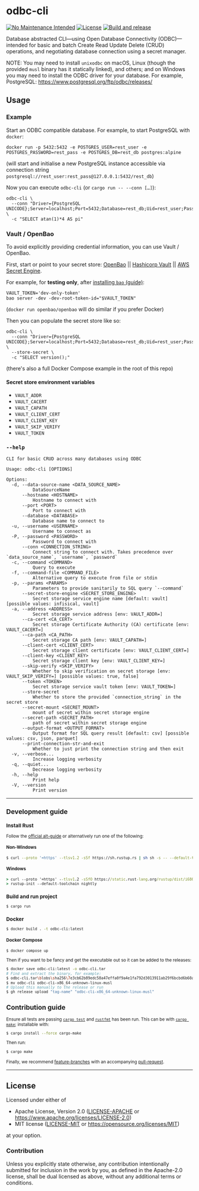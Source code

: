 odbc-cli
========
[![No Maintenance Intended](http://unmaintained.tech/badge.svg)](http://unmaintained.tech)
[![License](https://img.shields.io/badge/license-Apache--2.0%20OR%20MIT-blue.svg)](https://opensource.org/licenses/Apache-2.0)
[![Build and release](https://github.com/SamuelMarks/odbc-cli/actions/workflows/build-and-release.yml/badge.svg)](https://github.com/SamuelMarks/odbc-cli/actions/workflows/build-and-release.yml)

Database abstracted CLI—using Open Database Connectivity (ODBC)—intended for basic and batch Create Read Update Delete (CRUD) operations, and negotiating database connection using a secret manager.

NOTE: You may need to install `unixodbc` on macOS, Linux (though the provided `musl` binary has it statically linked), and others; and on Windows you may need to install the ODBC driver for your database. For example, PostgreSQL: https://www.postgresql.org/ftp/odbc/releases/

## Usage

### Example

Start an ODBC compatible database. For example, to start PostgreSQL with `docker`:

    docker run -p 5432:5432 -e POSTGRES_USER=rest_user -e POSTGRES_PASSWORD=rest_pass -e POSTGRES_DB=rest_db postgres:alpine

(will start and initialise a new PostgreSQL instance accessible via connection string `postgresql://rest_user:rest_pass@127.0.0.1:5432/rest_db`)

Now you can execute `odbc-cli` (or `cargo run -- --conn […]`):

    odbc-cli \
      --conn "Driver={PostgreSQL UNICODE};Server=localhost;Port=5432;Database=rest_db;Uid=rest_user;Password=rest_pass;" \
      -c "SELECT atan(1)*4 AS pi"

### Vault / OpenBao

To avoid explicitly providing credential information, you can use Vault / OpenBao.

First, start or point to your secret store: [OpenBao](https://openbao.org) || [Hashicorp Vault](https://www.vaultproject.io) || [AWS Secret Engine](https://developer.hashicorp.com/vault/api-docs/secret/aws).

For example, for **testing only**, after [installing `bao` (guide)](https://openbao.org/docs/install):

    VAULT_TOKEN='dev-only-token'
    bao server -dev -dev-root-token-id="$VAULT_TOKEN"

(`docker run openbao/openbao` will do similar if you prefer Docker)

Then you can populate the secret store like so:

    odbc-cli \
      --conn "Driver={PostgreSQL UNICODE};Server=localhost;Port=5432;Database=rest_db;Uid=rest_user;Password=rest_pass;" \
      --store-secret \
      -c "SELECT version();"

(there's also a full Docker Compose example in the root of this repo)

#### Secret store environment variables

  - `VAULT_ADDR`
  - `VAULT_CACERT`
  - `VAULT_CAPATH`
  - `VAULT_CLIENT_CERT`
  - `VAULT_CLIENT_KEY`
  - `VAULT_SKIP_VERIFY`
  - `VAULT_TOKEN`

### `--help`

    CLI for basic CRUD across many databases using ODBC
    
    Usage: odbc-cli [OPTIONS]
    
    Options:
      -d, --data-source-name <DATA_SOURCE_NAME>
              DataSourceName
          --hostname <HOSTNAME>
              Hostname to connect with
          --port <PORT>
              Port to connect with
          --database <DATABASE>
              Database name to connect to
      -u, --username <USERNAME>
              Username to connect as
      -P, --password <PASSWORD>
              Password to connect with
          --conn <CONNECTION_STRING>
              Connect string to connect with. Takes precedence over `data_source_name`, `username`, `password`
      -c, --command <COMMAND>
              Query to execute
      -f, --command-file <COMMAND_FILE>
              Alternative query to execute from file or stdin
      -p, --params <PARAMS>
              Parameters to provide sanitarily to SQL query `--command`
          --secret-store-engine <SECRET_STORE_ENGINE>
              Secret storage service engine name [default: vault] [possible values: infisical, vault]
      -a, --address <ADDRESS>
              Secret storage service address [env: VAULT_ADDR=]
          --ca-cert <CA_CERT>
              Secret storage Certificate Authority (CA) certificate [env: VAULT_CACERT=]
          --ca-path <CA_PATH>
              Secret storage CA path [env: VAULT_CAPATH=]
          --client-cert <CLIENT_CERT>
              Secret storage client certificate [env: VAULT_CLIENT_CERT=]
          --client-key <CLIENT_KEY>
              Secret storage client key [env: VAULT_CLIENT_KEY=]
          --skip-verify <SKIP_VERIFY>
              Whether to skip verification on secret storage [env: VAULT_SKIP_VERIFY=] [possible values: true, false]
          --token <TOKEN>
              Secret storage service vault token [env: VAULT_TOKEN=]
          --store-secret
              Whether to store the provided `connection_string` in the secret store
          --secret-mount <SECRET_MOUNT>
              mount of secret within secret storage engine
          --secret-path <SECRET_PATH>
              path of secret within secret storage engine
          --output-format <OUTPUT_FORMAT>
              Output format for SQL query result [default: csv] [possible values: csv, json, parquet]
          --print-connection-str-and-exit
              Whether to just print the connection string and then exit
      -v, --verbose...
              Increase logging verbosity
      -q, --quiet...
              Decrease logging verbosity
      -h, --help
              Print help
      -V, --version
              Print version

---

<small>

## Development guide

### Install Rust

Follow the [official alt-guide](https://forge.rust-lang.org/infra/other-installation-methods.html#other-ways-to-install-rustup) or alternatively run one of the following:

#### Non-Windows
```sh
$ curl --proto '=https' --tlsv1.2 -sSf https://sh.rustup.rs | sh sh -s -- --default-toolchain nightly
```

#### Windows
```cmd
> curl --proto '=https' --tlsv1.2 -sSfO https://static.rust-lang.org/rustup/dist/i686-pc-windows-gnu/rustup-init.exe
> rustup-init --default-toolchain nightly
```

### Build and run project
```sh
$ cargo run
```

### Docker
```sh
$ docker build . -t odbc-cli:latest
```

#### Docker Compose
```sh
$ docker compose up
```

Then if you want to be fancy and get the executable out so it can be added to the releases:
```sh
$ docker save odbc-cli:latest -o odbc-cli.tar
# Find and extract the binary, for example:
$ odbc-cli.tar\blobs\sha256\7e3cb62b89edc58a47effa0f9a4e1fa792d3013911ab29f6bcbd6b60a64b5ffb\usr\local\bin\odbc-cli
$ mv odbc-cli odbc-cli-x86_64-unknown-linux-musl
# Upload this manually to the release or run
$ gh release upload "tag-name" "odbc-cli-x86_64-unknown-linux-musl"
```

## Contribution guide
Ensure all tests are passing [`cargo test`](https://doc.rust-lang.org/cargo/commands/cargo-test.html) and [`rustfmt`](https://github.com/rust-lang/rustfmt) has been run. This can be with [`cargo make`](https://github.com/sagiegurari/cargo-make); installable with:

```sh
$ cargo install --force cargo-make
```

Then run:
```sh
$ cargo make
```

Finally, we recommend [feature-branches](https://martinfowler.com/bliki/FeatureBranch.html) with an accompanying [pull-request](https://docs.github.com/en/pull-requests/collaborating-with-pull-requests/proposing-changes-to-your-work-with-pull-requests/about-pull-requests).
</small>

<hr/>

## License

Licensed under either of

- Apache License, Version 2.0 ([LICENSE-APACHE](LICENSE-APACHE) or <https://www.apache.org/licenses/LICENSE-2.0>)
- MIT license ([LICENSE-MIT](LICENSE-MIT) or <https://opensource.org/licenses/MIT>)

at your option.

### Contribution

Unless you explicitly state otherwise, any contribution intentionally submitted
for inclusion in the work by you, as defined in the Apache-2.0 license, shall be
dual licensed as above, without any additional terms or conditions.

